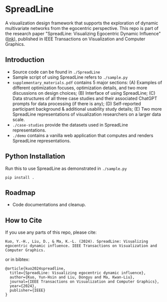 # SpreadLine
A visualization design framework that supports the exploration of dynamic multivariate networks from the egocentric perspective.
This repo is part of the research paper "SpreadLine: Visualizing Egocentric Dynamic Influence" ([link](https://ieeexplore.ieee.org/document/10680192)), published in IEEE Transactions on Visualization and Computer Graphics.

## Introduction
- Source code can be found in `./SpreadLine`
- Sample script of using SpreadLine refers to `./sample.py`
- `supplementary_materials.pdf` contains 5 major sections: (A) Examples of different optimization focuses, optimization details, and two more discussions on design choices; (B) Interface of using SpreadLine; (C) Data structures of all three case studies and their associated ChatGPT prompts for data processing (if there is any); (D) Self-reported participant background & additional usability study details; (E) Two more SpreadLine representations of visualization researchers on a larger data scale.
- `./case-studies` provide the datasets used in SpreadLine representations.
- `./demo` contains a vanilla web application that computes and renders SpreadLine representations.

## Python Installation
Run this to use SpreadLine as demonstrated in `./sample.py`
```
pip install .
```


## Roadmap
- Code documentations and cleanup.

## How to Cite
If you use any parts of this repo, please cite:
```
Kuo, Y.-H., Liu, D., & Ma, K.-L. (2024). SpreadLine: Visualizing egocentric dynamic influence. IEEE Transactions on Visualization and Computer Graphics.
```
or in bibtex:
```
@article{kuo2024spreadline,
  title={SpreadLine: Visualizing egocentric dynamic influence},
  author={Kuo, Yun-Hsin and Liu, Dongyu and Ma, Kwan-Liu},
  journal={IEEE Transactions on Visualization and Computer Graphics},
  year={2024},
  publisher={IEEE}
}
```
